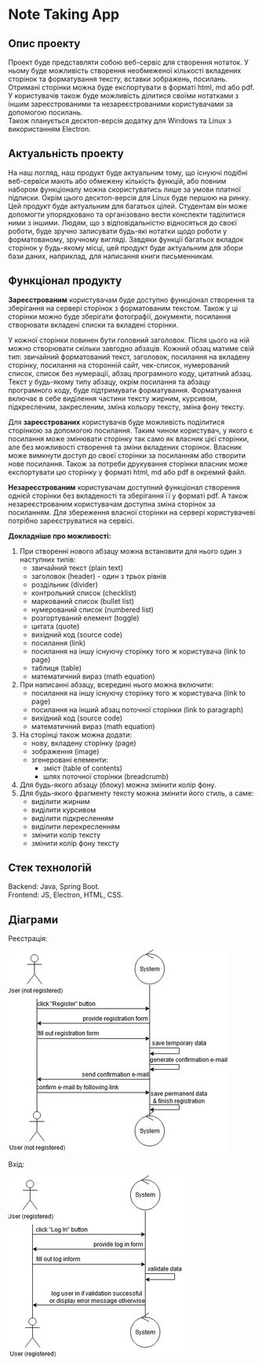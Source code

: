 # Note Taking App 

## Опис проекту
Проект буде представляти собою веб-сервіс для створення нотаток. У ньому буде можливість створення необмеженої кількості вкладених сторінок та форматування тексту, вставки зображень, посилань. Отримані сторінки можна буде експортувати в форматі html, md або pdf.  
У користувачів також буде можливість ділитися своїми нотатками з іншим зареєстрованими та незареєстрованими користувачами за допомогою посилань.  
Також планується десктоп-версія додатку для Windows та Linux з використанням Electron.

## Актуальність проекту
На наш погляд, наш продукт буде актуальним тому, що існуючі подібні веб-сервіси мають або обмежену кількість функцій, або повним набором функціоналу можна скористуватись лише за умови платної підписки. Окрім цього десктоп-версія для Linux буде першою на ринку.   
Цей продукт буде актуальним для багатьох цілей. Студентам він може допомогти упорядковано та організовано вести конспекти таділитися ними з іншими. Людям, що з відповідальністю відносяться до своєї роботи, буде зручно записувати будь-які нотатки щодо роботи у форматованому, зручному вигляді. Завдяки функції багатьох вкладок сторінок у будь-якому місці, цей продукт буде актуальним для збори бази даних, наприклад, для написання книги письменникам.

## Функціонал продукту
**Зареєстрованим** користувачам буде доступно функціонал створення та зберігання на сервері сторінок з форматованим текстом. Також у ці сторінки можно буде зберігати фотографії, документи, посилання створювати вкладені списки та вкладені сторінки.

У кожної сторінки повинен бути головний заголовок. Після цього на ній можно створювати скільки завгодно абзаців. Кожний обзац матиме свій тип: звичайний форматований текст, заголовок, посилання на вкладену сторінку, посилання на сторонній сайт, чек-список, нумерований список, список без нумерації, абзац програмного коду, цитатний абзац. Текст у будь-якому типу абзацу, окрім посилання та абзацу програмного коду, буде підтримувати форматування. Форматування включає в себе виділення частини тексту жирним, курсивом, підкресленим, закресленим, зміна кольору тексту, зміна фону тексту. 

Для **зареєстрованих** користувачів буде можливість поділитися сторінкою за допомогою посилання. Таким чином користувач, у якого є посилання може змінювати сторінку так само як власник цієї сторінки, але без можливості створення та зміни вкладених сторінок. Власник може вимкнути доступ до своєї сторінки за посиланням або створити нове посилання. Також за потреби друкування сторінки власник може експортувати цю сторінку у форматі html, md або pdf в окремий файл. 


**Незареєстрованим** користувачам доступний функціонал створення однієй сторінки без вкладеності та зберігання її у форматі pdf. А також незареєстрованим користувачам доступна зміна сторінок за посиланням. Для збереження власної сторінки на сервері користувачеві потрібно зареєструватися на сервісі.

**Докладніше про можливості:**  
1. При створенні нового абзацу можна встановити для нього один з наступних типів:
    - звичайний текст (plain text)
    - заголовок (header) - один з трьох рівнів
    - роздільник (divider)
    - контрольний список (checklist)
    - маркований список (bullet list)
    - нумерований список (numbered list)
    - розгортуваний елемент (toggle)
    - цитата (quote)
    - вихідний код (source code)
    - посилання (link)
    - посилання на іншу існуючу сторінку того ж користувача (link to page)
    - таблиця (table)
    - математичний вираз (math equation)
2. При написанні абзацу, всередині нього можна включити:
    - посилання на іншу існуючу сторінку того ж користувача (link to page)
    - посилання на інший абзац поточної сторінки (link to paragraph)
    - вихідний код (source code)
    - математичний вираз (math equation)
3. На сторінці також можна додати:
    - нову, вкладену сторінку (page)
    - зображення (image)
    - згенеровані елементи:
      - зміст (table of contents)
      - шлях поточної сторінки (breadcrumb)
4. Для будь-якого абзацу (блоку) можна змінити колір фону.
5. Для будь-якого фрагменту тексту можна змінити його стиль, а саме:
    - виділити жирним
    - виділити курсивом
    - виділити підкресленням
    - виділити перекресленням
    - змінити колір тексту
    - змінити колір фону тексту

## Стек технологій
Backend: Java, Spring Boot.  
Frontend: JS, Electron, HTML, CSS.

## Діаграми

Реєстрація:

![Реєстрація](/uml_diagrams/Register.png)


Вхід:

![Вхід](/uml_diagrams/Log_In.png)

